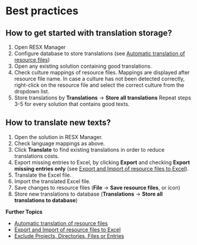 # Best practices

## How to get started with translation storage?
1. Open RESX Manager
1. Configure database to store translations (see [Automatic translation of resource files](Automatic-translation-of-resource-files))
1. Open any existing solution containing good translations.
1. Check culture mappings of resource files. Mappings are displayed after resource file name. In case a culture has not been detected correctly, right-click on the resource file and select the correct culture from the dropdown list.
1. Store translations by **Translations** -> **Store all translations**
Repeat steps 3-5 for every solution that contains good texts.

## How to translate new texts?
1. Open the solution in RESX Manager.
1. Check language mappings as above.
1. Click **Translate** to find existing translations in order to reduce translations costs.
1. Export missing entries to Excel, by clicking **Export** and checking **Export missing entries only** (see [Export and Import of resource files to Excel](Export-and-Import-of-resource-files-to-Excel)).
1. Translate the Excel file.
1. Import the translated Excel file.
1. Save changes to resource files (**File** -> **Save resource files**, or icon)
1. Store new translations to database (**Translations** -> **Store all translations to database**)

**Further Topics**
* [Automatic translation of resource files](Automatic-translation-of-resource-files)
* [Export and Import of resource files to Excel](Export-and-Import-of-resource-files-to-Excel)
* [Exclude Projects, Directories, Files or Entries](Exclude-Projects,-Directories,-Files-or-Entries)
